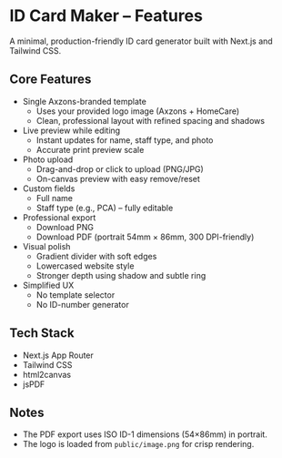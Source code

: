 # ID Card Maker – Features

A minimal, production-friendly ID card generator built with Next.js and Tailwind CSS.

## Core Features

- Single Axzons-branded template
  - Uses your provided logo image (Axzons + HomeCare)
  - Clean, professional layout with refined spacing and shadows
- Live preview while editing
  - Instant updates for name, staff type, and photo
  - Accurate print preview scale
- Photo upload
  - Drag-and-drop or click to upload (PNG/JPG)
  - On-canvas preview with easy remove/reset
- Custom fields
  - Full name
  - Staff type (e.g., PCA) – fully editable
- Professional export
  - Download PNG
  - Download PDF (portrait 54mm × 86mm, 300 DPI-friendly)
- Visual polish
  - Gradient divider with soft edges
  - Lowercased website style
  - Stronger depth using shadow and subtle ring
- Simplified UX
  - No template selector
  - No ID-number generator

## Tech Stack

- Next.js App Router
- Tailwind CSS
- html2canvas
- jsPDF

## Notes

- The PDF export uses ISO ID-1 dimensions (54×86mm) in portrait.
- The logo is loaded from `public/image.png` for crisp rendering.
